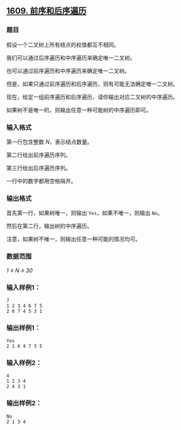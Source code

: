 ## [1609. 前序和后序遍历](https://www.acwing.com/problem/content/1611/)

### 题目

假设一个二叉树上所有结点的权值都互不相同。

我们可以通过后序遍历和中序遍历来确定唯一二叉树。

也可以通过前序遍历和中序遍历来确定唯一二叉树。

但是，如果只通过前序遍历和后序遍历，则有可能无法确定唯一二叉树。

现在，给定一组前序遍历和后序遍历，请你输出对应二叉树的中序遍历。

如果树不是唯一的，则输出任意一种可能树的中序遍历即可。

### 输入格式

第一行包含整数 *N*，表示结点数量。

第二行给出前序遍历序列。

第三行给出后序遍历序列。

一行中的数字都用空格隔开。

### 输出格式

首先第一行，如果树唯一，则输出 `Yes`，如果不唯一，则输出 `No`。

然后在第二行，输出树的中序遍历。

注意，如果树不唯一，则输出任意一种可能的情况均可。

### 数据范围

*1 ≤ N ≤ 30*

### 输入样例1：

```
7
1 2 3 4 6 7 5
2 6 7 4 5 3 1
```

### 输出样例1：

```
Yes
2 1 6 4 7 3 5
```

### 输入样例2：

```
4
1 2 3 4
2 4 3 1
```

### 输出样例2：

```
No
2 1 3 4
```
